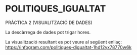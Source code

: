 # POLITIQUES_IGUALTAT
PRÀCTICA 2 (VISUALITZACIÓ DE DADES)

La descàrrega de dades pot trigar hores.

La visualització resultant es pot veure al següent enllaç: https://infogram.com/politiques-digualtat-1hd12yx78770w6k
